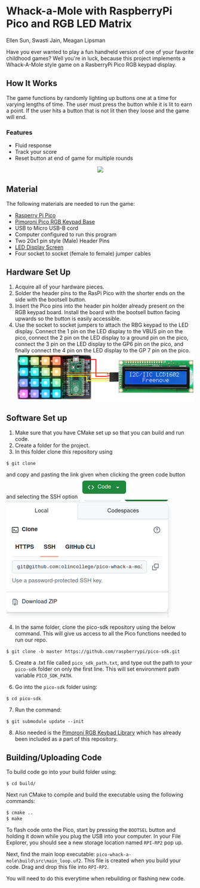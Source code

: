 # Whack-a-Mole with RaspberryPi Pico and RGB LED Matrix

Ellen Sun, Swasti Jain, Meagan Lipsman

Have you ever wanted to play a fun handheld version of one of your favorite childhood games? Well you're in luck, because this project implements a Whack-A-Mole style game on a RasberryPi Pico RGB keypad display.

## How It Works

The game functions by randomly lighting up buttons one at a time for varying lengths of time. The user must press the button while it is lit to earn a point. If the user hits a button that is not lit then they loose and the game will end.

### Features

- Fluid response
- Track your score
- Reset button at end of game for multiple rounds

<div align="center">
    <img src="demo.gif">
</div>

## Material

The following materials are needed to run the game:

- [Rasperry Pi Pico](https://shop.pimoroni.com/products/raspberry-pi-pico-2-w?variant=54852252991867)
- [Pimoroni Pico RGB Keypad Base](https://shop.pimoroni.com/products/pico-rgb-keypad-base?variant=32369517166675)
- USB to Micro USB-B cord
- Computer configured to run this program
- Two 20x1 pin style (Male) Header Pins
- [LED Display Screen](https://www.amazon.com/dp/B0B76YGDV4?ref=cm_sw_r_cso_sms_apin_dp_PSMCENFZE8E7QDNYRK0P&ref_=cm_sw_r_cso_sms_apin_dp_PSMCENFZE8E7QDNYRK0P&social_share=cm_sw_r_cso_sms_apin_dp_PSMCENFZE8E7QDNYRK0P&titleSource=avft-a&previewDoh=1&th=1)
- Four socket to socket (female to female) jumper cables

## Hardware Set Up

1. Acquire all of your hardware pieces.
2. Solder the header pins to the RasPi Pico with the shorter ends on the side with the bootsell button.
3. Insert the Pico pins into the header pin holder already present on the RGB keypad board. Install the board with the bootsell button facing upwards so the button is easily accessible.
4. Use the socket to socket jumpers to attach the RBG keypad to the LED display. Connect the 1 pin on the LED display to the VBUS pin on the pico, connect the 2 pin on the LED display to a ground pin on the pico, connect the 3 pin on the LED display to the GP6 pin on the pico, and finally connect the 4 pin on the LED display to the GP 7 pin on the pico.
   ![alt text](image.png)

## Software Set up

1. Make sure that you have CMake set up so that you can build and run code.
2. Create a folder for the project.
3. In this folder clone _this_ repository using

```
$ git clone
```

and copy and pasting the link given when clicking the green code button and selecting the SSH option ![alt text](image-1.png) ![alt text](image-2.png)

4. In the same folder, clone the pico-sdk repository using the below command. This will give us access to all the Pico functions needed to run our repo.

```
$ git clone -b master https://github.com/raspberrypi/pico-sdk.git
```

5. Create a .txt file called `pico_sdk_path.txt`, and type out the path to your `pico-sdk` folder on only the first line. This will set environment path variable `PICO_SDK_PATH`.

6. Go into the `pico-sdk` folder using:

```
$ cd pico-sdk
```

7. Run the command:

```
$ git submodule update --init
```

8. Also needed is the [Pimoroni RGB Keybad Library](https://github.com/pimoroni/pimoroni-pico/tree/main/libraries/pico_rgb_keypad) which has already been included as a part of this repository.

## Building/Uploading Code

To build code go into your build folder using:

```
$ cd build/
```

Next run CMake to compile and build the executable using the following commands:

```
$ cmake ..
$ make
```

To flash code onto the Pico, start by pressing the `BOOTSEL` button and holding it down while you plug the USB into your computer. In your File Explorer, you should see a new storage location named `RPI-RP2` pop up.

Next, find the main loop executable: `pico-whack-a-mole\build\src\main_loop.uf2`. This file is created when you build your code. Drag and drop this file into `RPI-RP2`.

You will need to do this everytime when rebuilding or flashing new code.
